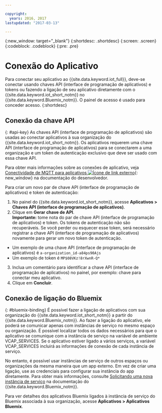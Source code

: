 ```yaml
---

copyright:
  years: 2016, 2017
lastupdated: "2017-03-13"

---
```


{:new_window: target="\_blank"}
{:shortdesc: .shortdesc}
{:screen: .screen}
{:codeblock: .codeblock}
{:pre: .pre}

# Conexão do Aplicativo

Para conectar seu aplicativo ao {{site.data.keyword.iot_full}}, deve-se conectar usando chaves API (interface de programação de aplicativos) e tokens ou fazendo a ligação de seu aplicativo diretamente com o {{site.data.keyword.iot_short_notm}} no {{site.data.keyword.Bluemix_notm}}. O painel de acesso é usado para conceder acesso.
{:shortdesc}

## Conexão da chave API
{: #api-key}
As chaves API (interface de programação de aplicativos) são usadas ao conectar aplicativos à sua organização do {{site.data.keyword.iot_short_notm}}. Os aplicativos requerem uma chave API (interface de programação de aplicativos) para se conectarem a uma organização e um token de autenticação exclusivo que deve ser usado com essa chave API.  

Para obter mais informações sobre as conexões de aplicativo, veja [Conectividade de MQTT para aplicativos ![Ícone de link externo](../../icons/launch-glyph.svg "Ícone de link externo")](https://docs.internetofthings.ibmcloud.com/applications/mqtt.html){: new_window} na documentação do desenvolvedor.

Para criar um novo par de chave API (interface de programação de aplicativos) e token de autenticação:  
1.	No painel do {{site.data.keyword.iot_short_notm}}, acesse **Aplicativos > Chaves API (interface de programação de aplicativos)**.  
2.	Clique em **Gerar chave de API**.  
**Importante:** tome nota do par de chave API (interface de programação de aplicativos) e token. Os tokens de autenticação não são recuperáveis. Se você perder ou esquecer esse token, será necessário registrar a chave API (interface de programação de aplicativos) novamente para gerar um novo token de autenticação.
 - Um exemplo de uma chave API (interface de programação de aplicativos) é `a-organization_id-a84ps90Ajs`  
 - Um exemplo de token é `MP$08VKz!8rXwnR-Q*`  
3.	Inclua um comentário para identificar a chave API (interface de programação de aplicativos) no painel, por exemplo: chave para conectar meu aplicativo.
4.	Clique em **Concluir**.



## Conexão de ligação do Bluemix
{: #bluemix-binding}
É possível fazer a ligação de aplicativos com sua organização do {{site.data.keyword.iot_short_notm}} a partir do {{site.data.keyword.Bluemix_notm}}. Ao fazer a ligação do aplicativo, ele poderá se comunicar apenas com instâncias de serviço no mesmo espaço ou organização. É possível localizar todos os dados necessários para que o aplicativo se comunique com a instância de serviço na variável de ambiente VCAP_SERVICES. Se o aplicativo estiver ligado a vários serviços, a variável VCAP_SERVICES incluirá as informações de conexão de cada instância de serviço.  

No entanto, é possível usar instâncias de serviço de outros espaços ou organizações da mesma maneira que um app externo. Em vez de criar uma ligação, use as credenciais para configurar sua instância do app diretamente. Para obter mais informações, consulte [Solicitando uma nova instância de serviço](https://console.{DomainName}/docs/services/reqnsi.html#req_instance) na documentação do {{site.data.keyword.Bluemix_notm}}.

Para ver detalhes dos aplicativos Bluemix ligados à instância de serviço do Bluemix associada à sua organização, acesse **Aplicativos > Aplicativos Bluemix**.  
